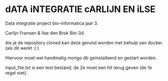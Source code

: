 # dATA iNTEGRATIE cARLIJN EN iLSE
Data integratie project bio-informatica jaar 3.


Carlijn Fransen & Ilse den Brok Bin-3d.


Als je de repository cloned kan deze gerund worden met behulp van docker. (als dit werkt :( )


Hiervoor moet wel handmatig mongo db geinstalleerd en gestart worden.


input_file.txt is een test bestand, de 2e moet een hit terug geven (de 1e regel niet).




